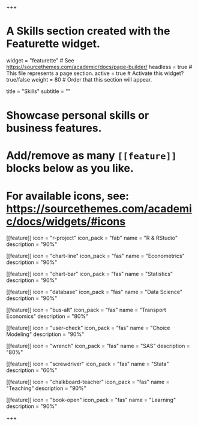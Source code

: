 +++
# A Skills section created with the Featurette widget.
widget = "featurette"  # See https://sourcethemes.com/academic/docs/page-builder/
headless = true  # This file represents a page section.
active = true  # Activate this widget? true/false
weight = 80  # Order that this section will appear.

title = "Skills"
subtitle = ""

# Showcase personal skills or business features.
# 
# Add/remove as many `[[feature]]` blocks below as you like.
# 
# For available icons, see: https://sourcethemes.com/academic/docs/widgets/#icons

[[feature]]
  icon = "r-project"
  icon_pack = "fab"
  name = "R & RStudio"
  description = "90%"
  
[[feature]]
  icon = "chart-line"
  icon_pack = "fas"
  name = "Econometrics"
  description = "90%"
  
[[feature]]
  icon = "chart-bar"
  icon_pack = "fas"
  name = "Statistics"
  description = "90%"  

[[feature]]
  icon = "database"
  icon_pack = "fas"
  name = "Data Science"
  description = "90%"
  
[[feature]]
  icon = "bus-alt"
  icon_pack = "fas"
  name = "Transport Economics"
  description = "80%"

[[feature]]
  icon = "user-check"
  icon_pack = "fas"
  name = "Choice Modeling"
  description = "90%"

[[feature]]
  icon = "wrench"
  icon_pack = "fas"
  name = "SAS"
  description = "80%"
  
[[feature]]
  icon = "screwdriver"
  icon_pack = "fas"
  name = "Stata"
  description = "60%"


[[feature]]
  icon = "chalkboard-teacher"
  icon_pack = "fas"
  name = "Teaching"
  description = "90%"

[[feature]]
  icon = "book-open"
  icon_pack = "fas"
  name = "Learning"
  description = "90%"


  

+++
